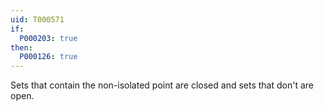```yaml
---
uid: T000571
if:
  P000203: true
then:
  P000126: true
---
```

Sets that contain the non-isolated point are closed and sets that don't are open.
